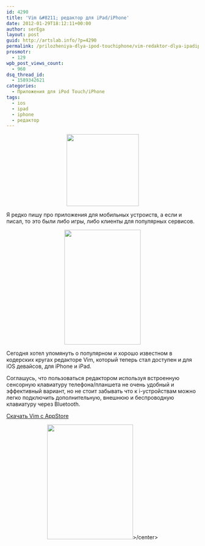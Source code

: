 ```yaml
---
id: 4290
title: 'Vim &#8211; редактор для iPad/iPhone'
date: 2012-01-29T18:12:11+00:00
author: serEga
layout: post
guid: http://artslab.info/?p=4290
permalink: /prilozheniya-dlya-ipod-touchiphone/vim-redaktor-dlya-ipadiphone/
prosmotr:
  - 129
wpb_post_views_count:
  - 960
dsq_thread_id:
  - 1589342621
categories:
  - Приложения для iPod Touch/iPhone
tags:
  - ios
  - ipad
  - iphone
  - редактор
---
```

<center>
  <img src="http://img.artslab.info/vim_editor_icon.jpg" alt="" title="vim_editor_icon" width="189" height="188" class="aligncenter size-full wp-image-4291" srcset="http://img.artslab.info/vim_editor_icon.jpg 189w, http://img.artslab.info/vim_editor_icon-100x100.jpg 100w" sizes="(max-width: 189px) 100vw, 189px" />
</center>

Я редко пишу про приложения для мобильных устроиств, а если и писал, то это были либо игры, либо клиенты для популярных сервисов.

<center>
  <a href="http://img.artslab.info/vim_iphone.jpg"><img src="http://img.artslab.info/vim_iphone-200x300.jpg" alt="" title="vim_iphone" width="200" height="300" class="aligncenter size-medium wp-image-4292" srcset="http://img.artslab.info/vim_iphone-200x300.jpg 200w, http://img.artslab.info/vim_iphone.jpg 320w" sizes="(max-width: 200px) 100vw, 200px" /></a>
</center>


  
Сегодня хотел упомянуть о популярном и хорошо известном в кодерских кругах редакторе Vim, который теперь стал доступен и для iOS девайсов, для iPhone и iPad.
  
Соглашусь, что пользоваться редактором используя встроенную сенсорную клавиатуру телефона/планшета не очень удобный и эффективный вариант, но не стоит забывать что к i-устройствам можно легко подключить дополнительную, внешнюю и беспроводную клавиатуру через Bluetooth.
  
[Скачать Vim с AppStore](http://itunes.apple.com/us/app/vim/id492668168?mt=8)

<center>
  <a href="http://img.artslab.info/vim_ipad.jpg"><img src="http://img.artslab.info/vim_ipad-225x300.jpg" alt="" title="vim_ipad" width="225" height="300" class="aligncenter size-medium wp-image-4293" /></a>>/center></p>